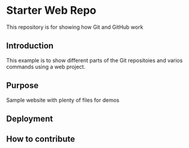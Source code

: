 # Starter Web Repo
This repository is for showing how Git and GitHub work

## Introduction
This example is to show different parts of the Git repositoies and varios commands using a web project.
## Purpose

Sample website with plenty of files for demos

## Deployment

## How to contribute
